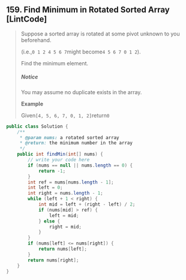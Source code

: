 ## 159. Find Minimum in Rotated Sorted Array \[LintCode\]

> Suppose a sorted array is rotated at some pivot unknown to you beforehand.
>
> \(i.e.,`0 1 2 4 5 6 7`might become`4 5 6 7 0 1 2`\).
>
> Find the minimum element.
>
> ##### Notice
>
> You may assume no duplicate exists in the array.
>
> **Example**
>
> Given`[4, 5, 6, 7, 0, 1, 2]`return`0`

```java
public class Solution {
    /**
     * @param nums: a rotated sorted array
     * @return: the minimum number in the array
     */
    public int findMin(int[] nums) {
        // write your code here
        if (nums == null || nums.length == 0) {
            return -1;
        }
        int ref = nums[nums.length - 1];
        int left = 0;
        int right = nums.length - 1;
        while (left + 1 < right) {
            int mid = left + (right - left) / 2;
            if (nums[mid] > ref) {
                left = mid;
            } else {
                right = mid;
            }
        }
        if (nums[left] <= nums[right]) {
            return nums[left];
        }
        return nums[right];
    }
}
```



